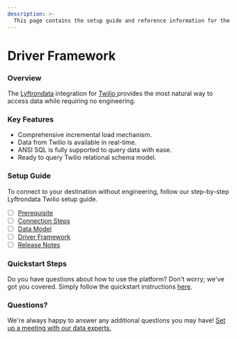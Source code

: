 ```yaml
---
description: >-
  This page contains the setup guide and reference information for the Twilio source connector.
---
```


# Driver Framework

### Overview

The [Lyftrondata](https://www.lyftrondata.com/) integration for [Twilio](https://www.lyftrondata.com/integration/twilio/)[ ](https://www.lyftrondata.com/integration/twilio/)provides the most natural way to access data while requiring no engineering.

### Key Features

* Comprehensive incremental load mechanism.
* Data from Twilio is available in real-time.&#x20;
* ANSI SQL is fully supported to query data with ease.
* Ready to query Twilio relational schema model.

### Setup Guide

To connect to your destination without engineering, follow our step-by-step Lyftrondata Twilio setup guide.

* [ ] [Prerequisite](../../business-analytics/twilio/prerequisite.md)
* [ ] [Connection Steps](../../business-analytics/twilio/connection-steps.md)
* [ ] [Data Model](../../business-analytics/twilio/data-model/)
* [ ] [Driver Framework](../../business-analytics/twilio/driver-framework/)
* [ ] [Release Notes](../../business-analytics/twilio/release-notes.md)

### Quickstart Steps

Do you have questions about how to use the platform? Don't worry; we've got you covered. Simply follow the quickstart instructions [here](../../../quickstart-steps.md).

### Questions? <a href="#questions" id="questions"></a>

We're always happy to answer any additional questions you may have! [Set up a meeting with our data experts.](https://www.lyftrondata.com/book-a-meeting/)


